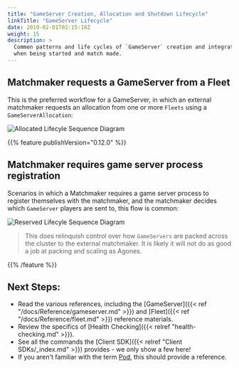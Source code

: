 ```yaml
---
title: "GameServer Creation, Allocation and Shutdown Lifecycle"
linkTitle: "GameServer Lifecycle"
date: 2019-02-01T02:15:18Z
weight: 15
description: >
  Common patterns and life cycles of `GameServer` creation and integration with the SDK, 
  when being started and match made.
---
```


## Matchmaker requests a GameServer from a Fleet

This is the preferred workflow for a GameServer, in which an external matchmaker requests an allocation from one or more
`Fleets` using a `GameServerAllocation`:

![Allocated Lifecyle Sequence Diagram](../../../diagrams/gameserver-lifecycle.puml.png)

{{% feature publishVersion="0.12.0" %}}

## Matchmaker requires game server process registration

Scenarios in which a Matchmaker requires a game server process to register themselves with the matchmaker, and the
matchmaker decides which `GameServer` players are sent to, this flow is common:

![Reserved Lifecyle Sequence Diagram](../../../diagrams/gameserver-reserved.puml.png)

> This does relinquish control over how `GameServers` are packed across the cluster to the external matchmaker. It is likely
  it will not do as good a job at packing and scaling as Agones. 


{{% /feature %}}

## Next Steps:

- Read the various references, including the [GameServer]({{< ref "/docs/Reference/gameserver.md" >}}) and [Fleet]({{< ref "/docs/Reference/fleet.md" >}}) reference materials.
- Review the specifics of [Health Checking]({{< relref "health-checking.md" >}}).
- See all the commands the [Client SDK]({{< relref "Client SDKs/_index.md" >}}) provides - we only show a few here!
- If you aren't familiar with the term [Pod](https://kubernetes.io/docs/concepts/workloads/pods/pod/), this should provide a reference.